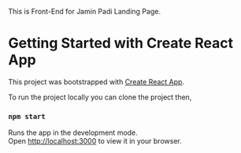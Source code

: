 This is Front-End for Jamin Padi Landing Page.

# Getting Started with Create React App

This project was bootstrapped with [Create React App](https://github.com/facebook/create-react-app).


To run the project locally you can clone the project then,

### `npm start`

Runs the app in the development mode.\
Open [http://localhost:3000](http://localhost:3000) to view it in your browser.

